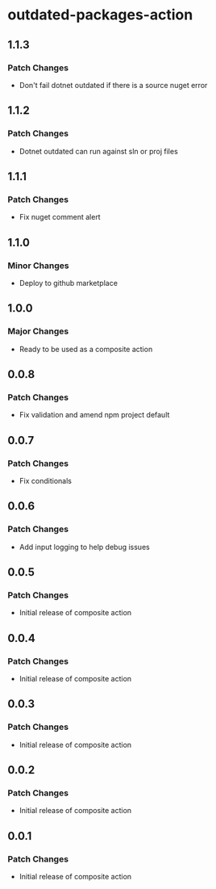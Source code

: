 # outdated-packages-action

## 1.1.3

### Patch Changes

- Don't fail dotnet outdated if there is a source nuget error

## 1.1.2

### Patch Changes

- Dotnet outdated can run against sln or proj files

## 1.1.1

### Patch Changes

- Fix nuget comment alert

## 1.1.0

### Minor Changes

- Deploy to github marketplace

## 1.0.0

### Major Changes

- Ready to be used as a composite action

## 0.0.8

### Patch Changes

- Fix validation and amend npm project default

## 0.0.7

### Patch Changes

- Fix conditionals

## 0.0.6

### Patch Changes

- Add input logging to help debug issues

## 0.0.5

### Patch Changes

- Initial release of composite action

## 0.0.4

### Patch Changes

- Initial release of composite action

## 0.0.3

### Patch Changes

- Initial release of composite action

## 0.0.2

### Patch Changes

- Initial release of composite action

## 0.0.1

### Patch Changes

- Initial release of composite action
